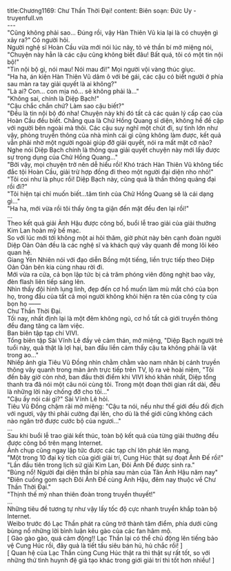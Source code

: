title:Chương1169: Chư Thần Thời Đại!
content:
Biên soạn: Đức Uy - truyenfull.vn<br>---<br>"Cũng không phải sao... Đúng rồi, vậy Hàn Thiên Vũ kia lại là có chuyện gì xảy ra?" Có người hỏi.<br>Người nghệ sĩ Hoàn Cầu vừa mới nói lúc nãy, tỏ vẻ thần bí mở miệng nói, "Chuyện này hẳn là các cậu cũng không biết đâu! Bất quá, tôi có một tin nội bộ!"<br>"Tin nội bộ gì, nói mau! Nói mau đi!" Mọi người vội vàng thúc giục.<br>"Ha ha, án kiện Hàn Thiên Vũ dâm ô với bé gái, các cậu có biết người ở phía sau màn ra tay giải quyết là ai không?"<br>"Là ai? Con... con mịa nó... sẽ không phải là..."<br>"Không sai, chính là Diệp Bạch!"<br>"Cậu chắc chắn chứ? Làm sao cậu biết?"<br>"Đều là tin nội bộ đó nha! Chuyện này khi đó tất cả các quản lý cấp cao của Hoàn Cầu đều biết. Chẳng qua là Chử Hồng Quang sĩ diện, không hề đề cập với người bên ngoài mà thôi. Các cậu suy nghĩ một chút đi, sự tình lớn như vậy, phòng truyền thông của nhà mình cái gì cũng không làm được, kết quả vẫn phải nhờ một người ngoài giúp đỡ giải quyết, nói ra mất mặt cỡ nào? Nghe nói Diệp Bạch chính là thông qua giải quyết chuyện này mới lấy được sự trọng dụng của Chử Hồng Quang..."<br>"Bởi vậy, mọi chuyện trở nên dễ hiểu rồi! Khó trách Hàn Thiên Vũ không tiếc đắc tội Hoàn Cầu, giải trừ hợp đồng đi theo một người đại diện nho nhỏ!"<br>"Tôi coi như là phục rồi! Diệp Bạch này, cũng quá là thần thông quảng đại rồi đi?"<br>"Tôi hiện tại chỉ muốn biết...tâm tình của Chử Hồng Quang sẽ là cái dạng gì..."<br>"Ha ha, mới vừa rồi tôi thấy ông ta giận đến mặt đều đen lại rồi!"<br>...<br>Theo kết quả giải Ảnh Hậu được công bố, buổi lễ trao giải của giải thưởng Kim Lan hoàn mỹ bế mạc.<br>So với lúc mới tới không một ai hỏi thăm, giờ phút này bên cạnh đoàn người Diệp Oản Oản đều là các nghệ sĩ và khách quý vây quanh để mong lôi kéo quan hệ.<br>Giang Yên Nhiên nói với đạo diễn Bồng một tiếng, liền trực tiếp theo Diệp Oản Oản bên kia cùng nhau rời đi.<br>Mới vừa ra cửa, cả bọn lập tức bị cả trăm phóng viên đông nghịt bao vây, đèn flash liên tiếp sáng lên.<br>Nhìn thấy đội hình lung linh, đẹp đến cơ hồ muốn làm mù mắt chó của bọn họ, trong đầu của tất cả mọi người không khỏi hiện ra tên của công ty của bọn họ ——<br>Chư Thần Thời Đại.<br>Tối nay, nhất định lại là một đêm không ngủ, cơ hồ tất cả giới truyền thông đều đang tăng ca làm việc.<br>Ban biên tập tạp chí VIVI.<br>Tổng biên tập Sài Vĩnh Lê đầy vẻ cảm thán, mở miệng, "Diệp Bạch người trẻ tuổi này, quả thật là lợi hại, ban đầu liền cảm thấy cậu ta không phải là vật trong ao..."<br>Nhiếp ảnh gia Tiêu Vũ Đồng nhìn chằm chằm vào nam nhân bị cánh truyền thông vây quanh trong màn ảnh trực tiếp trên TV, lộ ra vẻ hoài niệm, "Tôi đến bây giờ còn nhớ, ban đầu thời điểm khi VIVI khó khăn nhất, Diệp tổng thanh tra đã nói một câu nói cùng tôi. Trong một đoạn thời gian rất dài, đều là những lời này chống đỡ cho tôi..."<br>"Cậu ấy nói cái gì?" Sài Vĩnh Lê hỏi.<br>Tiêu Vũ Đồng chậm rãi mở miệng: "Cậu ta nói, nếu như thế giới đều đối địch với ngươi, vậy thì phải cường đại lên, cho dù là thế giới cũng không cách nào ngăn trở được cước bộ của ngươi..."<br>...<br>Sau khi buổi lễ trao giải kết thúc, toàn bộ kết quả của từng giải thưởng đều được công bố trên mạng Internet.<br>Ảnh chụp cũng ngay lập tức được các tạp chí lớn phát lên mạng.<br>"Một trong 10 đại kỳ tích của giới giải trí, Cung Húc thật sự đoạt Ảnh Đế rồi!"<br>"Lần đầu tiên trong lịch sử giải Kim Lan, Đôi Ảnh Đế được sinh ra."<br>"Bùng nổ! Người đại diện thần bí phía sau màn của Tân Ảnh Hậu năm nay"<br>"Điên cuồng gom sạch Đôi Ảnh Đế cùng Ảnh Hậu, đêm nay thuộc về Chư Thần Thời Đại."<br>"Thịnh thế mỹ nhan thiên đoàn trong truyền thuyết!"<br>...<br>Những tiêu đề tương tự như vậy lấy tốc độ cực nhanh truyền khắp toàn bộ Internet.<br>Weibo trước đó Lạc Thần phát ra cũng trở thành tâm điểm, phía dưới cũng bùng nổ những lời bình luận kêu gào của các fan hâm mộ.<br>[ Gào gào gào, quá cảm động!! Lạc Thần lại có thể chủ động lên tiếng bảo vệ Cung Húc rồi, đây quả là tiết tấu siêu bán hủ, hủ chắc rồi! ]<br>[ Quan hệ của Lạc Thần cùng Cung Húc thật ra thì thật sự rất tốt, so với những thứ tình huynh đệ giả tạo khác trong giới giải trí thì tốt hơn nhiều! ]
